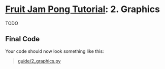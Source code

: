 # [Fruit Jam Pong Tutorial](.#sections): 2. Graphics

TODO

## Final Code

Your code should now look something like this:
> [guide/2_graphics.py](./guide/2_graphics.py)
